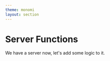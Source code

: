```yaml
---
theme: monomi
layout: section
---
```


# Server Functions

We have a server now, let's add some logic to it.
